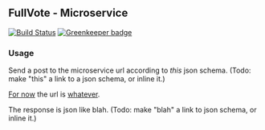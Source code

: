 ## FullVote - Microservice

[![Build Status](https://travis-ci.org/fullvote/fullvote-service.svg?branch=greenkeeper%2Finitial)](https://travis-ci.org/fullvote/fullvote-service)
[![Greenkeeper badge](https://badges.greenkeeper.io/fullvote/fullvote-service.svg)](https://greenkeeper.io/)


### Usage

Send a post to the microservice url according to _this_ json schema.
(Todo: make "this" a link to a json schema, or inline it.)

[For now](#2) the url is [whatever](https://b6n6f4cc6d.execute-api.us-east-1.amazonaws.com/prod/getWinner).

The response is json like blah. (Todo: make "blah" a link to json schema, or inline it.)
